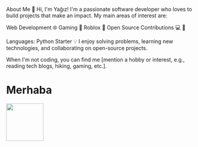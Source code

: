 About Me 👋
Hi, I'm Yağız! I'm a passionate software developer who loves to build projects that make an impact. My main areas of interest are:

Web Development 🌐
Gaming 📱
Roblox 🤖
Open Source Contributions 💻
🔧 

Languages: Python Starter
💡 I enjoy solving problems, learning new technologies, and collaborating on open-source projects.

When I'm not coding, you can find me [mention a hobby or interest, e.g., reading tech blogs, hiking, gaming, etc.].
<h1>Merhaba</h1>  
<img height="100" src=https://upload.wikimedia.org/wikipedia/commons/thumb/c/c3/Python-logo-notext.svg/800px-Python-logo-notext.svg.png
